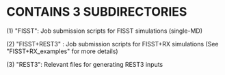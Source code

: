 # CONTAINS 3 SUBDIRECTORIES

(1) "FISST": Job submission scripts for FISST simulations (single-MD)

(2) "FISST+REST3" : Job submission scripts for FISST+RX simulations (See "FISST+RX_examples" for more details)

(3) "REST3": Relevant files for generating REST3 inputs

